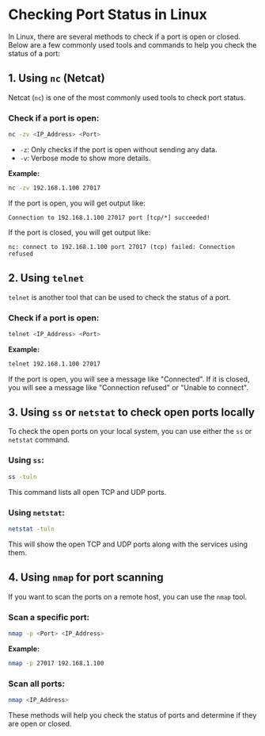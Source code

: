
# Checking Port Status in Linux

In Linux, there are several methods to check if a port is open or closed. Below are a few commonly used tools and commands to help you check the status of a port:

## 1. Using `nc` (Netcat)
Netcat (`nc`) is one of the most commonly used tools to check port status.

### Check if a port is open:
```bash
nc -zv <IP_Address> <Port>
```
- `-z`: Only checks if the port is open without sending any data.
- `-v`: Verbose mode to show more details.

**Example:**
```bash
nc -zv 192.168.1.100 27017
```
If the port is open, you will get output like:
```
Connection to 192.168.1.100 27017 port [tcp/*] succeeded!
```
If the port is closed, you will get output like:
```
nc: connect to 192.168.1.100 port 27017 (tcp) failed: Connection refused
```

## 2. Using `telnet`
`telnet` is another tool that can be used to check the status of a port.

### Check if a port is open:
```bash
telnet <IP_Address> <Port>
```
**Example:**
```bash
telnet 192.168.1.100 27017
```
If the port is open, you will see a message like "Connected". If it is closed, you will see a message like "Connection refused" or "Unable to connect".

## 3. Using `ss` or `netstat` to check open ports locally
To check the open ports on your local system, you can use either the `ss` or `netstat` command.

### Using `ss`:
```bash
ss -tuln
```
This command lists all open TCP and UDP ports.

### Using `netstat`:
```bash
netstat -tuln
```
This will show the open TCP and UDP ports along with the services using them.

## 4. Using `nmap` for port scanning
If you want to scan the ports on a remote host, you can use the `nmap` tool.

### Scan a specific port:
```bash
nmap -p <Port> <IP_Address>
```
**Example:**
```bash
nmap -p 27017 192.168.1.100
```

### Scan all ports:
```bash
nmap <IP_Address>
```

These methods will help you check the status of ports and determine if they are open or closed.
